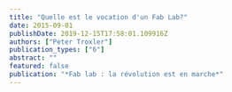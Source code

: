 ```yaml
---
title: "Quelle est le vocation d'un Fab Lab?"
date: 2015-09-01
publishDate: 2019-12-15T17:58:01.109916Z
authors: ["Peter Troxler"]
publication_types: ["6"]
abstract: ""
featured: false
publication: "*Fab lab : la révolution est en marche*"
---
```


